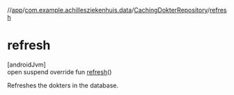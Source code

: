 //[app](../../../index.md)/[com.example.achillesziekenhuis.data](../index.md)/[CachingDokterRepository](index.md)/[refresh](refresh.md)

# refresh

[androidJvm]\
open suspend override fun [refresh](refresh.md)()

Refreshes the dokters in the database.
